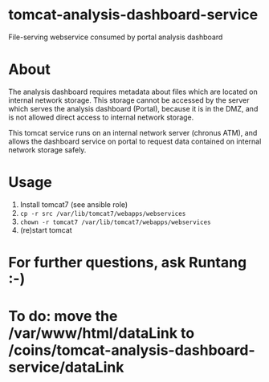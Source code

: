 # tomcat-analysis-dashboard-service
File-serving webservice consumed by portal analysis dashboard

# About
The analysis dashboard requires metadata about files which are located on
internal network storage. This storage cannot be accessed by the server
which serves the analysis dashboard (Portal), because it is in the DMZ, and
is not allowed direct access to internal network storage.

This tomcat service runs on an internal network server (chronus ATM), and
allows the dashboard service on portal to request data contained on internal
network storage safely.

# Usage

1. Install tomcat7 (see ansible role)
1. `cp -r src /var/lib/tomcat7/webapps/webservices`
1. `chown -r tomcat7 /var/lib/tomcat7/webapps/webservices`
1. (re)start tomcat

# For further questions, ask Runtang :-)
# To do: move the /var/www/html/dataLink to /coins/tomcat-analysis-dashboard-service/dataLink
